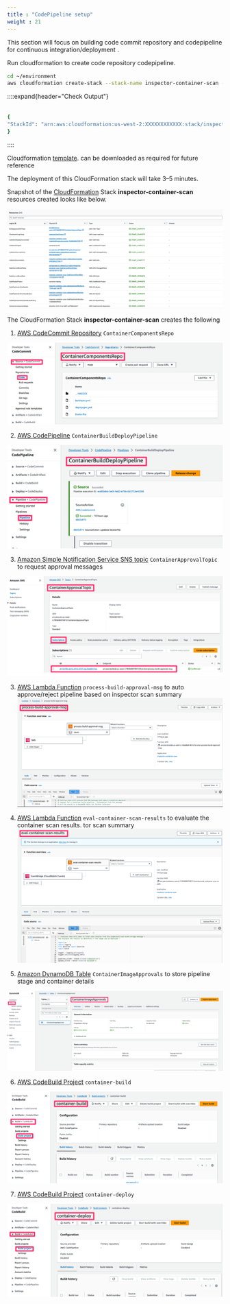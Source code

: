 ```yaml
---
title : "CodePipeline setup"
weight : 21
---
```


This section will focus on building code commit repository and codepipeline for continuous integration/deployment .



 Run cloudformation to create code repository codepipeline.
```bash
cd ~/environment
aws cloudformation create-stack --stack-name inspector-container-scan --template-url https://ws-assets-prod-iad-r-pdx-f3b3f9f1a7d6a3d0.s3.us-west-2.amazonaws.com/165b0729-2791-4452-8920-53b734419050/inspector-codepipeline.yaml --parameter ParameterKey=CodeBucket,ParameterValue=ws-assets-prod-iad-r-pdx-f3b3f9f1a7d6a3d0 ParameterKey=CodeKey,ParameterValue=165b0729-2791-4452-8920-53b734419050/inspector-pipeline/SourceOutput/code.zip --capabilities CAPABILITY_NAMED_IAM
```
::::expand{header="Check Output"}
```bash

{
"StackId": "arn:aws:cloudformation:us-west-2:XXXXXXXXXXXX:stack/inspector-container-scan/XXXXXXXX-XXXX-XXXX-XXXX-XXXXXXXXXXXX"
}
```
::::


 Cloudformation [template](https://ws-assets-prod-iad-r-pdx-f3b3f9f1a7d6a3d0.s3.us-west-2.amazonaws.com/165b0729-2791-4452-8920-53b734419050/inspector-codepipeline.yaml). can be downloaded as required for future reference

The deployment of this CloudFormation stack will take 3–5 minutes.

Snapshot of the [CloudFormation](https://us-west-2.console.aws.amazon.com/cloudformation/home?region=us-west-2#/) Stack **inspector-container-scan** resources created looks like below.

![Cloudformation Resources](/static/images/image-security/devsecops-inspector/Cloudformation-resources.png)

The CloudFormation Stack **inspector-container-scan** creates the following

1. [AWS CodeCommit Repository](https://us-west-2.console.aws.amazon.com/codesuite/codecommit/repositories/ContainerComponentsRepo/browse?region=us-west-2) `ContainerComponentsRepo`

![codecommitrepo](/static/images/image-security/devsecops-inspector/codecommitrepo.png)

2. [AWS CodePipeline](https://us-west-2.console.aws.amazon.com/codesuite/codepipeline/pipelines/ContainerBuildDeployPipeline/view?region=us-west-2) `ContainerBuildDeployPipeline`

![codepipeline](/static/images/image-security/devsecops-inspector/codepipeline.png)


3. [Amazon Simple Notification Service SNS topic](https://us-west-2.console.aws.amazon.com/sns/v3/home?region=us-west-2#/topics) `ContainerApprovalTopic` to request approval messages

![sns](/static/images/image-security/devsecops-inspector/sns.png)


3. [AWS Lambda Function](https://us-west-2.console.aws.amazon.com/lambda/home?region=us-west-2#/functions/process-build-approval-msg?tab=code) `process-build-approval-msg` to auto approve/reject pipeline based on inspector scan summary
![lambda_approval](/static/images/image-security/devsecops-inspector/lambda_approval.png)

4. [AWS Lambda Function](https://us-west-2.console.aws.amazon.com/lambda/home?region=us-west-2#/functions/eval-container-scan-results?tab=code) `eval-container-scan-results` to evaluate the container scan results.
tor scan summary
![lanbda_eval_function](/static/images/image-security/devsecops-inspector/lanbda_eval_function.png)

5. [Amazon DynamoDB Table](https://us-west-2.console.aws.amazon.com/dynamodbv2/home?region=us-west-2#table?name=ContainerImageApprovals) `ContainerImageApprovals` to store pipeline stage and container details

![dynamodb](/static/images/image-security/devsecops-inspector/dynamodb.png)

6. [AWS CodeBuild Project](https://us-west-2.console.aws.amazon.com/codesuite/codebuild/projects?region=us-west-2) `container-build` 

![build_project](/static/images/image-security/devsecops-inspector/build_project.png)

7. [AWS CodeBuild Project](https://us-west-2.console.aws.amazon.com/codesuite/codebuild/projects?region=us-west-2) `container-deploy` 

![deploy_project](/static/images/image-security/devsecops-inspector/deploy_project.png)
